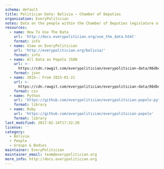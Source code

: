 ```yaml
---
schema: default
title: Politician Data: Bolivia — Chamber of Deputies
organization: EveryPolitician
notes: Data on the people within the Chamber of Deputies legislature of Bolivia.
resources:
  - name: How To Use The Data
    url: 'http://docs.everypolitician.org/use_the_data.html'
    format: info
  - name: View on EveryPolitician
    url: 'http://everypolitician.org/bolivia/'
    format: info
  - name: All Data as Popolo JSON
    url: >-
      https://cdn.rawgit.com/everypolitician/everypolitician-data/86db4c06b5b5540fedde52bea39587945364fcd2/data/Bolivia/Deputies/ep-popolo-v1.0.json
    format: json
  - name: 2015–: From 2015-01-21
    url: >-
      https://cdn.rawgit.com/everypolitician/everypolitician-data/86db4c06b5b5540fedde52bea39587945364fcd2/data/Bolivia/Deputies/term-2015.csv
    format: csv
  - name: Python
    url: 'https://github.com/everypolitician/everypolitician-popolo-python'
    format: library
  - name: Ruby
    url: 'https://github.com/everypolitician/everypolitician-popolo'
    format: library
last_modified: 2017-02-24T17:32:20
license: ''
category:
  - Bolivia
  - People
  - Groups & Bodies
maintainer: EveryPolitician
maintainer_email: team@everypolitician.org
more_info: http://docs.everypolitician.org
---
```

